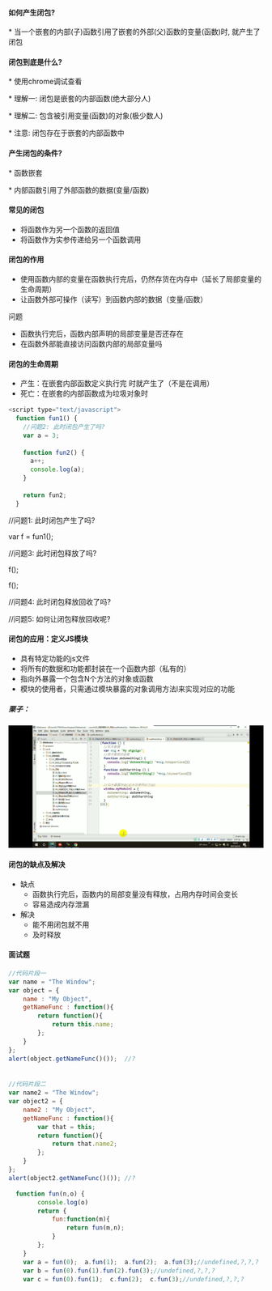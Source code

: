 #### 如何产生闭包?

\* 当一个嵌套的内部\(子\)函数引用了嵌套的外部\(父\)函数的变量\(函数\)时, 就产生了闭包

#### 闭包到底是什么?

\* 使用chrome调试查看

\* 理解一: 闭包是嵌套的内部函数\(绝大部分人\)

\* 理解二: 包含被引用变量\(函数\)的对象\(极少数人\)

\* 注意: 闭包存在于嵌套的内部函数中

#### 产生闭包的条件?

\* 函数嵌套

\* 内部函数引用了外部函数的数据\(变量/函数\)

#### 常见的闭包

* 将函数作为另一个函数的返回值
* 将函数作为实参传递给另一个函数调用

#### 闭包的作用

* 使用函数内部的变量在函数执行完后，仍然存货在内存中（延长了局部变量的生命周期）
* 让函数外部可操作（读写）到函数内部的数据（变量/函数）

问题

* 函数执行完后，函数内部声明的局部变量是否还存在
* 在函数外部能直接访问函数内部的局部变量吗

#### 闭包的生命周期

* 产生：在嵌套内部函数定义执行完 时就产生了（不是在调用）
* 死亡：在嵌套的内部函数成为垃圾对象时

```js
<script type="text/javascript">
  function fun1() {
    //问题2: 此时闭包产生了吗? 
    var a = 3;

    function fun2() {
      a++;
      console.log(a);
    }

    return fun2;
  }
```

//问题1: 此时闭包产生了吗?

var f = fun1\(\);

//问题3: 此时闭包释放了吗?

f\(\);

f\(\);

//问题4: 此时闭包释放回收了吗?

//问题5: 如何让闭包释放回收呢?

#### 闭包的应用：定义JS模块

* 具有特定功能的js文件
* 将所有的数据和功能都封装在一个函数内部（私有的）
* 指向外暴露一个包含N个方法的对象或函数
* 模块的使用者，只需通过模块暴露的对象调用方法l来实现对应的功能

##### 栗子：

![](/assets/WechatIMG9.jpeg)

#### 闭包的缺点及解决

* 缺点
  * 函数执行完后，函数内的局部变量没有释放，占用内存时间会变长
  * 容易造成内存泄漏
* 解决
  * 能不用闭包就不用
  * 及时释放

#### 面试题

```js
//代码片段一
var name = "The Window";
var object = {
    name : "My Object",
    getNameFunc : function(){
        return function(){
            return this.name;
        };
    }
};
alert(object.getNameFunc()());  //?


//代码片段二
var name2 = "The Window";
var object2 = {
    name2 : "My Object",
    getNameFunc : function(){
        var that = this;
        return function(){
            return that.name2;
        };
    }
};
alert(object2.getNameFunc()()); //?
```

```js
  function fun(n,o) {
        console.log(o)
        return {
            fun:function(m){
                return fun(m,n);
            }
        };
    }
    var a = fun(0);  a.fun(1);  a.fun(2);  a.fun(3);//undefined,?,?,?
    var b = fun(0).fun(1).fun(2).fun(3);//undefined,?,?,?
    var c = fun(0).fun(1);  c.fun(2);  c.fun(3);//undefined,?,?,?
```



